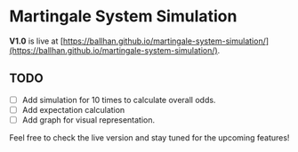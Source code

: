 # Martingale System Simulation

**V1.0** is live at [https://ballhan.github.io/martingale-system-simulation/](https://ballhan.github.io/martingale-system-simulation/).

## TODO
- [ ] Add simulation for 10 times to calculate overall odds.
- [ ] Add expectation calculation
- [ ] Add graph for visual representation.

Feel free to check the live version and stay tuned for the upcoming features!
